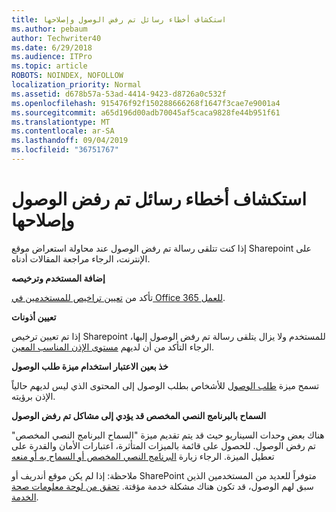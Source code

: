 ```yaml
---
title: استكشاف أخطاء رسائل تم رفض الوصول وإصلاحها
ms.author: pebaum
author: Techwriter40
ms.date: 6/29/2018
ms.audience: ITPro
ms.topic: article
ROBOTS: NOINDEX, NOFOLLOW
localization_priority: Normal
ms.assetid: d678b57a-53ad-4414-9423-d8726a0c532f
ms.openlocfilehash: 915476f92f150288666268f1647f3cae7e9001a4
ms.sourcegitcommit: a65d196d00adb70045af5caca9828fe44b951f61
ms.translationtype: MT
ms.contentlocale: ar-SA
ms.lasthandoff: 09/04/2019
ms.locfileid: "36751767"
---
```

# <a name="troubleshoot-access-denied-messages"></a>استكشاف أخطاء رسائل تم رفض الوصول وإصلاحها

إذا كنت تتلقى رسالة تم رفض الوصول عند محاولة استعراض موقع Sharepoint على الإنترنت، الرجاء مراجعة المقالات أدناه.

**إضافة المستخدم وترخيصه**

تأكد من [تعيين تراخيص للمستخدمين في Office 365 للعمل](https://docs.microsoft.com/office365/admin/subscriptions-and-billing/assign-licenses-to-users?view=o365-worldwide&amp;tabs=One).

**تعيين أذونات**

إذا تم تعيين ترخيص Sharepoint للمستخدم ولا يزال يتلقى رسالة تم رفض الوصول إليها، الرجاء التأكد من أن لديهم [مستوى الإذن المناسب المعين](https://docs.microsoft.com/sharepoint/understanding-permission-levels).

**خذ بعين الاعتبار استخدام ميزة طلب الوصول**

تسمح ميزة [طلب الوصول](https://support.office.com/article/Set-up-and-manage-access-requests-94B26E0B-2822-49D4-929A-8455698654B3) للأشخاص بطلب الوصول إلى المحتوى الذي ليس لديهم حالياً الإذن برؤيته. 

**السماح بالبرنامج النصي المخصص قد يؤدي إلى مشاكل تم رفض الوصول**

هناك بعض وحدات السيناريو حيث قد يتم تقديم ميزة "السماح البرنامج النصي المخصص" تم رفض الوصول. للحصول على قائمة بالميزات المتأثرة، اعتبارات الأمان والقدرة على تعطيل الميزة. الرجاء زيارة [البرنامج النصي المخصص أو السماح به أو منعه](https://docs.microsoft.com/sharepoint/allow-or-prevent-custom-script)

ملاحظة: إذا لم يكن موقع أندريف أو SharePoint متوفراً للعديد من المستخدمين الذين سبق لهم الوصول، قد تكون هناك مشكلة خدمة مؤقتة. [تحقق من لوحة معلومات صحة الخدمة](https://portal.office.com/adminportal/home#/servicehealth).


  

